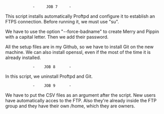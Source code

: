 


				-	  JOB 7		-

 This script installs automatically Proftpd and configure it to establish an FTPS
 connection.
 Before running it, we must use "su".

 We have to use the option "--force-badname" to create Merry and Pippin with a capital
 letter. Then we add their password.


 All the setup files are in my Github, so we have to install Git on the new machine.
 We can also install openssl, even if the most of the time it is already installed.


				-	 JOB 8		-

 In this script, we uninstall Proftpd and Git.


				- 	 JOB 9		-

We have to put the CSV files as an argument after the script.
New users have automatically acces to the FTP. Also they're already inside the FTP group and 
they have their own /home, which they are owners.
